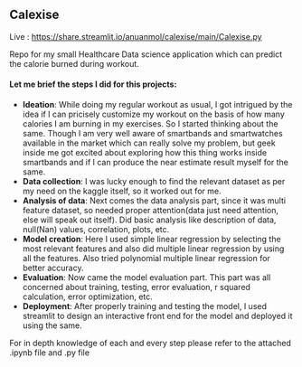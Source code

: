 ## Calexise

Live : https://share.streamlit.io/anuanmol/calexise/main/Calexise.py

Repo for my small Healthcare Data science application which can predict the calorie burned during workout.

#### Let me brief the steps I did for this projects:

* **Ideation**: While doing my regular workout as usual, I got intrigued by the idea if I can pricisely customize my workout on the basis of how many calories I am burning in my exercises. So I started thinking about the same. Though I am very well aware of smartbands and smartwatches available in the market which can really solve my problem, but geek inside me got excited about exploring how this thing works inside smartbands and if I can produce the near estimate result myself for the same.
* **Data collection**: I was lucky enough to find the relevant dataset as per my need on the kaggle itself, so it worked out for me.
* **Analysis of data**: Next comes the data analysis part, since it was multi feature dataset, so needed proper attention(data just need attention, else will speak out itself).
Did basic analysis like description of data, null(Nan) values, correlation, plots, etc.
* **Model creation**: Here I used simple linear regression by selecting the most relevant features and also did multiple linear regression by using all the features. Also tried polynomial multiple linear regression for better accuracy.
* **Evaluation**: Now came the model evaluation part. This part was all concerned about training, testing, error evaluation, r squared calculation, error optimization, etc.
* **Deployment**: After properly training and testing the model, I used streamlit to design an interactive front end for the model and deployed it using the same.

For in depth knowledge of each and every step please refer to the attached .ipynb file and .py file
